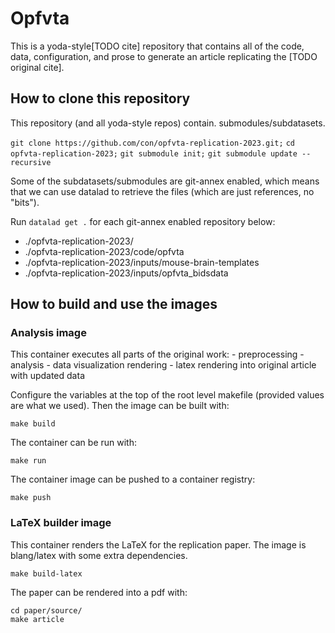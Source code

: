 # Opfvta

This is a yoda-style[TODO cite] repository that contains all of the
code, data, configuration, and prose to generate an article replicating
the [TODO original cite].

## How to clone this repository

This repository (and all yoda-style repos) contain.
submodules/subdatasets.

`git clone https://github.com/con/opfvta-replication-2023.git;`
`cd opfvta-replication-2023;`
`git submodule init;`
`git submodule update --recursive`

Some of the subdatasets/submodules are git-annex enabled, which means
that we can use datalad to retrieve the files (which are just
references, no "bits").

Run `datalad get .` for each git-annex enabled repository below:
 - ./opfvta-replication-2023/
 - ./opfvta-replication-2023/code/opfvta
 - ./opfvta-replication-2023/inputs/mouse-brain-templates
 - ./opfvta-replication-2023/inputs/opfvta_bidsdata


<!-- This will eventuall be datalad get -r . but not until the osf remote is -->
<!-- updated. -->
<!--  -->

<!-- ## With datalad  -->
<!-- `pip install datalad-osf` -->
<!-- `datalad clone https://finalpushtoOSF -->

## How to build and use the images

### Analysis image

This container executes all parts of the original work:
    - preprocessing
    - analysis
    - data visualization rendering
    - latex rendering into original article with updated data

Configure the variables at the top of the root level makefile (provided
values are what we used). Then the image can be built with:

```shell
make build
```

The container can be run with:

```shell
make run
```

The container image can be pushed to a container registry:

```shell
make push
```

### LaTeX builder image

This container renders the LaTeX for the replication paper. The image is
blang/latex with some extra dependencies.

```shell
make build-latex
```

The paper can be rendered into a pdf with:

```shell
cd paper/source/
make article
```
